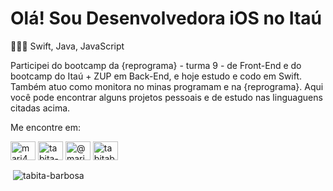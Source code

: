 # Olá! Sou Desenvolvedora iOS no Itaú

👩🏽‍💻  Swift, Java, JavaScript

Participei do bootcamp da {reprograma} - turma 9 - de Front-End e do bootcamp do Itaú + ZUP em Back-End, e hoje estudo e codo em Swift. Também atuo como monitora no minas programam e na {reprograma}. 
Aqui você pode encontrar alguns projetos pessoais e de estudo nas linguaguens citadas acima.

Me encontre em:
<p align="left">
<a href="https://twitter.com/mari4_bunit4" target="blank"><img align="center" src="https://cdn.icon-icons.com/icons2/3005/PNG/512/twitter_icon_188142.png" alt="mari4_bunit4" height="30" width="40" /></a>
<a href="https://linkedin.com/in/tabita-barbosa" target="blank"><img align="center" src="https://cdn.icon-icons.com/icons2/3005/PNG/512/linkedin_icon_188211.png" alt="tabita-barbosa" height="30" width="40" /></a>
<a href="https://instagram.com/@mari4_bunit4" target="blank"><img align="center" src="https://cdn.icon-icons.com/icons2/3005/PNG/512/instagram_icon_188214.png" alt="@mari4_bunit4" height="30" width="40" /></a>
<a href="https://www.behance.net/tabitabarbosa" target="blank"><img align="center" src="https://cdn.icon-icons.com/icons2/1130/PNG/512/behancelogoincircularsocialinterfacebutton_80297.png" alt="tabitabarbosa" height="30" width="40" /></a>
</p>

<p>&nbsp;<img align="center" src="https://github-readme-stats.vercel.app/api?username=tabita-barbosa&show_icons=true&locale=en" alt="tabita-barbosa" /></p>
